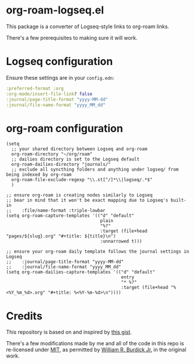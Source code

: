 # org-roam-logseq.el

This package is a converter of Logseq-style links to org-roam links.

There's a few prerequisites to making sure it will work.

# Logseq configuration

Ensure these settings are in your `config.edn`:
```clojure
:preferred-format :org
:org-mode/insert-file-link? false
:journal/page-title-format "yyyy-MM-dd"
:journal/file-name-format "yyyy_MM_dd"
```

# org-roam configuration


```elisp
(setq
  ;; your shared directory between Logseq and org-roam
  org-roam-directory "~/org/roam"
  ;; dailies directory is set to the Logseq default
  org-roam-dailies-directory "journals/"
  ;; exclude all syncthing folders and anything under logseq/ from being indexed by org-roam
  org-roam-file-exclude-regexp "\\.st[^/]*\\|logseq/.*$"
  )
```


```elisp
;; ensure org-roam is creating nodes similarly to Logseq
;; bear in mind that it won't be exact mapping due to Logseq's built-in
;;    :file/name-format :triple-lowbar
(setq org-roam-capture-templates '(("d" "default"
                                    plain
                                    "%?"
                                    :target (file+head "pages/${slug}.org" "#+title: ${title}\n")
                                    :unnarrowed t)))

;; ensure your org-roam daily template follows the journal settings in Logseq
;;    :journal/page-title-format "yyyy-MM-dd"
;;    :journal/file-name-format "yyyy_MM_dd"
(setq org-roam-dailies-capture-templates '(("d" "default"
                                            entry
                                            "* %?"
                                            :target (file+head "%<%Y_%m_%d>.org" "#+title: %<%Y-%m-%d>\n"))))
```

# Credits

This repository is based on and inspired by [this gist](https://gist.github.com/zot/ddf1a89a567fea73bc3c8a209d48f527).

There's a few modifications made by me and all of the code in this repo is re-licensed under [MIT](./LICENSE), as permitted by [William R. Burdick Jr.](https://github.com/zot/) in the original work.
